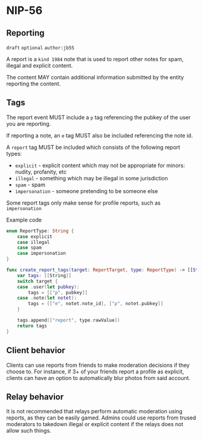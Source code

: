 
NIP-56
======

Reporting
---------

`draft` `optional` `author:jb55`

A report is a `kind 1984` note that is used to report other notes for spam,
illegal and explicit content.

The content MAY contain additional information submitted by the entity
reporting the content.

Tags
----

The report event MUST include a `p` tag referencing the pubkey of the user you
are reporting.

If reporting a note, an `e` tag MUST also be included referencing the note id.

A `report` tag MUST be included which consists of the following report types:

- `explicit` - explicit content which may not be appropriate for minors: nudity, profanity, etc
- `illegal` - something which may be illegal in some jurisdiction
- `spam` - spam
- `impersonation` - someone pretending to be someone else

Some report tags only make sense for profile reports, such as `impersonation`

Example code

```swift
enum ReportType: String {
    case explicit
    case illegal
    case spam
    case impersonation
}

func create_report_tags(target: ReportTarget, type: ReportType) -> [[String]] {
    var tags: [[String]]
    switch target {
    case .user(let pubkey):
        tags = [["p", pubkey]]
    case .note(let notet):
        tags = [["e", notet.note_id], ["p", notet.pubkey]]
    }

    tags.append(["report", type.rawValue])
    return tags
}
```

Client behavior
---------------

Clients can use reports from friends to make moderation decisions if they
choose to. For instance, if 3+ of your friends report a profile as explicit,
clients can have an option to automatically blur photos from said account.


Relay behavior
--------------

It is not recommended that relays perform automatic moderation using reports,
as they can be easily gamed. Admins could use reports from trused moderators to
takedown illegal or explicit content if the relays does not allow such things.
